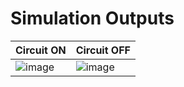 # Simulation Outputs

| Circuit ON | Circuit OFF |
| ---------- | -----------
| ![image](https://user-images.githubusercontent.com/89603034/133597339-bcb81a49-c65b-4130-82f1-6c3f0a92bbcb.png) | ![image](https://user-images.githubusercontent.com/89603034/133597590-bf67ebf4-65f2-4cb5-80da-38fa0c1987ef.png) |

